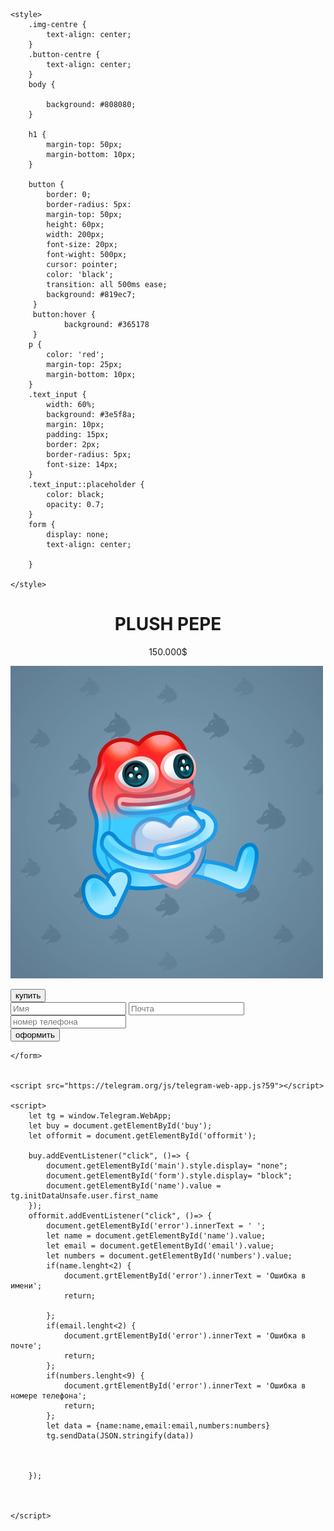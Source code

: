 <!DOCTYPE html>
<html lang="en">
<head>
    <meta charset="UTF-8">
    <title>Mini App</title>

    <style>
        .img-centre {
            text-align: center;
        }
        .button-centre {
            text-align: center;
        }
        body {

            background: #808080;
        }

        h1 {
            margin-top: 50px;
            margin-bottom: 10px;
        }

        button {
            border: 0;
            border-radius: 5px:
            margin-top: 50px;
            height: 60px;
            width: 200px;
            font-size: 20px;
            font-wight: 500px;
            cursor: pointer;
            color: 'black';
            transition: all 500ms ease;
            background: #819ec7;
         }
         button:hover {
                background: #365178
         }
        p {
            color: 'red';
            margin-top: 25px;
            margin-bottom: 10px;
        }
        .text_input {
            width: 60%;
            background: #3e5f8a;
            margin: 10px;
            padding: 15px;
            border: 2px;
            border-radius: 5px;
            font-size: 14px;
        }
        .text_input::placeholder {
            color: black;
            opacity: 0.7;
        }
        form {
            display: none;
            text-align: center;

        }

    </style>
</head>
<body>
    <div id="main">
        <h1 align="center">PLUSH PEPE</h1>
        <p align="center">150.000$</p>
        <div class="img-centre"> <img src="Pepe.png"> </div>
        <p>              </p>
        <div class="button-centre"> <button id ="buy">купить</button> </div>
    </div>
    <form id="form">
        <input class="text_input" type="text" placeholder="Имя" id="name">
        <input class = 'text_input' type="text" placeholder="Почта" id="mail">
        <input class="text_input" type="text" placeholder="номер телефона" id="number_phone">
        <div id="error"></div>
         <div class="button-centre"> <button id ="offormit">оформить</button> </div>

    </form>


    <script src="https://telegram.org/js/telegram-web-app.js?59"></script>

    <script>
        let tg = window.Telegram.WebApp;
        let buy = document.getElementById('buy');
        let offormit = document.getElementById('offormit');

        buy.addEventListener("click", ()=> {
            document.getElementById('main').style.display= "none";
            document.getElementById('form').style.display= "block";
            document.getElementById('name').value = tg.initDataUnsafe.user.first_name
        });
        offormit.addEventListener("click", ()=> {
            document.getElementById('error').innerText = ' ';
            let name = document.getElementById('name').value;
            let email = document.getElementById('email').value;
            let numbers = document.getElementById('numbers').value;
            if(name.lenght<2) {
                document.grtElementById('error').innerText = 'Ошибка в имени';
                return;
            
            };
            if(email.lenght<2) {
                document.grtElementById('error').innerText = 'Ошибка в почте';
                return;
            };
            if(numbers.lenght<9) {
                document.grtElementById('error').innerText = 'Ошибка в номере телефона';
                return;
            };
            let data = {name:name,email:email,numbers:numbers}
            tg.sendData(JSON.stringify(data))



        });



    </script>
</body>
</html>

